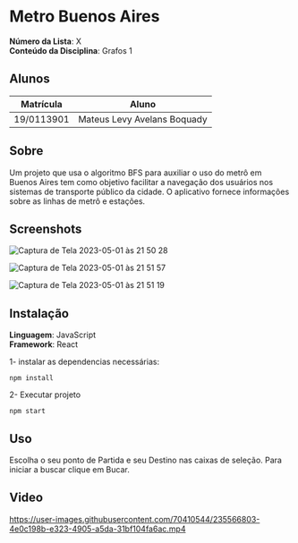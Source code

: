 # Metro Buenos Aires

**Número da Lista**: X<br>
**Conteúdo da Disciplina**: Grafos 1<br>

## Alunos
|Matrícula | Aluno |
| -- | -- |
| 19/0113901  |  Mateus Levy Avelans Boquady |

## Sobre 
Um projeto que usa o algoritmo BFS para auxiliar  o uso do metrô em Buenos Aires tem como objetivo facilitar 
a navegação dos usuários nos sistemas de transporte público da cidade. O aplicativo fornece informações sobre as 
linhas de metrô e estações.

## Screenshots

![Captura de Tela 2023-05-01 às 21 50 28](https://user-images.githubusercontent.com/70410544/235560275-a65eff23-70d7-4935-9a23-9927fa875b84.png)

![Captura de Tela 2023-05-01 às 21 51 57](https://user-images.githubusercontent.com/70410544/235560513-0829c135-0af1-4adb-af46-15d27b1ecf4d.png)

![Captura de Tela 2023-05-01 às 21 51 19](https://user-images.githubusercontent.com/70410544/235560393-38b3fd75-cf28-4a92-8132-3f82d93aa58c.png)


## Instalação 
**Linguagem**: JavaScript<br>
**Framework**: React<br>

1- instalar as dependencias necessárias:
````
npm install
````
2- Executar projeto
````
npm start
````

## Uso 

Escolha o seu ponto de Partida e seu Destino nas caixas de seleção. Para iniciar a buscar clique em Bucar.

## Video 
https://user-images.githubusercontent.com/70410544/235566803-4e0c198b-e323-4905-a5da-31bf104fa6ac.mp4




